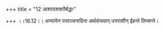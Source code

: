 +++
title = "12 आशापाशशतैर्बद्धाः"

+++
।।16.12।। अन्यायेन परवञ्चनादिना अर्थसंचयान् धनराशीन् ईहन्ते लिप्सन्ते।
